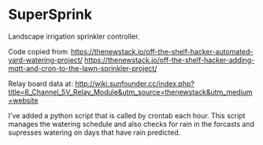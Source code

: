 # SuperSprink
Landscape irrigation sprinkler controller.

Code copied from:
 https://thenewstack.io/off-the-shelf-hacker-automated-yard-watering-project/
 https://thenewstack.io/off-the-shelf-hacker-adding-mqtt-and-cron-to-the-lawn-sprinkler-project/
  
Relay board data at:
  http://wiki.sunfounder.cc/index.php?title=8_Channel_5V_Relay_Module&utm_source=thenewstack&utm_medium=website

I've added a python script that is called by crontab each hour. This script manages the watering schedule and also checks for rain in the forcasts and supresses watering on days that have rain predicted.
